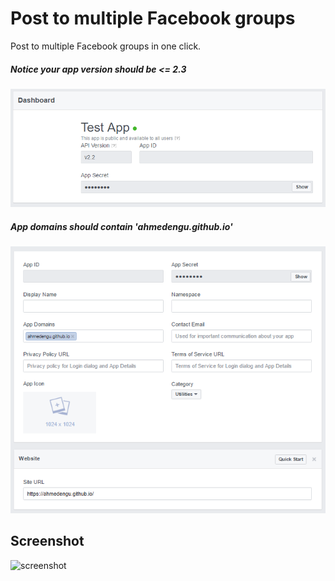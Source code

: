 Post to multiple Facebook groups
================================

Post to multiple Facebook groups in one click.

##### Notice your app version should be <= 2.3
![appVersion](app%20version.PNG)

##### App domains should contain 'ahmedengu.github.io'
![appDomains](app%20domains.PNG)


## Screenshot

![screenshot](screenshot.png)
